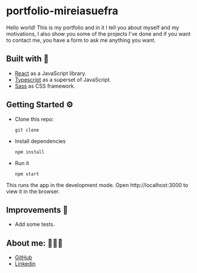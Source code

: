 # portfolio-mireiasuefra

Hello world! 
This is my portfolio and in it I tell you about myself and my motivations, I also show you some of the projects I've done and if you want to contact me, you have a form to ask me anything you want.

## Built with 🚀

* [React](https://reactjs.org) as a JavaScript library.
* [Typescript](https://www.typescriptlang.org/) as a superset of JavaScript.
* [Sass](https://sass-lang.com/) as CSS framework.


## Getting Started ⚙️

- Clone this repo:
  ```shell
  git clone 
  ```

- Install dependencies
  ```shell
  npm install
  ```

- Run it
  ```shell
  npm start
  ```

This runs the app in the development mode. Open http://localhost:3000 to view it in the browser.


## Improvements 📝

- Add some tests.


## About me: 👩🏻‍💻

* [GitHub](https://github.com/mireiasuefra)
* [Linkedin](https://www.linkedin.com/in/mireia-s-0845661a4/)